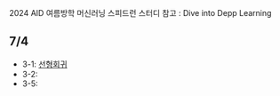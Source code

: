 2024 AID 여름방학 머신러닝 스피드런 스터디
참고 : Dive into Depp Learning

## 7/4
- 3-1: [선형회귀](https://velog.io/@soheean1370/Dive-into-Deep-Learning-%EC%84%A0%ED%98%95%ED%9A%8C%EA%B7%80)
- 3-2:
- 3-5:

